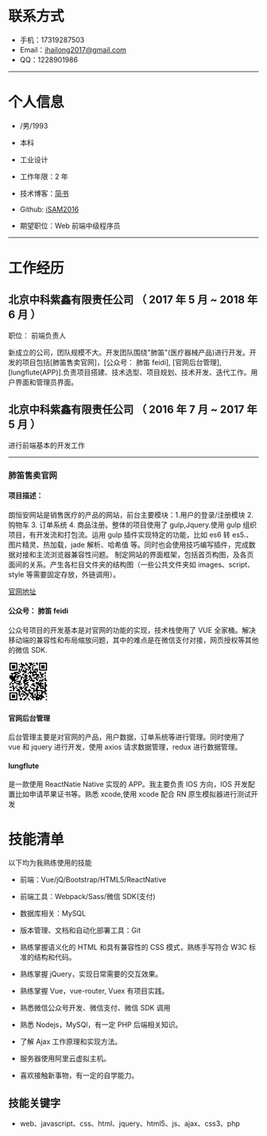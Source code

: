 # 联系方式

-   手机：17319287503
-   Email：ihailong2017@gmail.com
-   QQ：1228901986

---

# 个人信息

-   /男/1993
-   本科
-   工业设计
-   工作年限：2 年
-   技术博客：[简书](https://www.jianshu.com/u/90054b211055)
-   Github: [iSAM2016](https://github.com/iSAM2016/iSAM2016.github.io)

-   期望职位：Web 前端中级程序员

---

# 工作经历

## 北京中科紫鑫有限责任公司 （ 2017 年 5 月 ~ 2018 年 6 月 ）

职位： 前端负责人

新成立的公司，团队规模不大。开发团队围绕"肺笛"(医疗器械产品)进行开发。开发的项目包括[肺笛售卖官网]，[公众号： 肺笛 feidi], [官网后台管理],[lungflute(APP)].负责项目搭建、技术选型、项目规划、技术开发、迭代工作。用户界面和管理员界面。

## 北京中科紫鑫有限责任公司 （ 2016 年 7 月 ~ 2017 年 5 月 ）

进行前端基本的开发工作

---

### 肺笛售卖官网

#### 项目描述：

朗恒安网站是销售医疗的产品的网站，前台主要模块：1.用户的登录/注册模块 2. 购物车 3. 订单系统 4. 商品注册。整体的项目使用了 gulp,Jquery.使用 gulp 组织项目，有开发流和打包流。运用 gulp 插件实现特定的功能，比如 es6 转 es5.、图片精灵、热加载，jade 解析、哈希值 等。同时也会使用技巧编写插件，完成数据对接和主流浏览器兼容性问题。 制定网站的界面框架，包括首页构图，及各页面间的关系。产生各栏目文件夹的结构图（一些公共文件夹如 images、script、 style 等需要固定存放，外链调用）。

[官网地址](https://www.lunghealthbiotech.com/)

#### 公众号： 肺笛 feidi

公众号项目的开发基本是对官网的功能的实现，技术栈使用了 VUE 全家桶。解决移动端的兼容性和布局缩放问题，其中的难点是在微信支付对接，网页授权等其他的微信 SDK.

<img height=80 width=80 src="https://github.com/iSAM2016/iSAM2016.github.io/blob/master/static/img/1525875852.png">

#### 官网后台管理

后台管理主要是对官网的产品，用户数据，订单系统等进行管理。同时使用了 vue 和 jquery 进行开发，使用 axios 请求数据管理，redux 进行数据管理。

#### lungflute

是一款使用 ReactNatie Native 实现的 APP。我主要负责 IOS 方向，IOS 开发配置比如申请苹果证书等。熟悉 xcode,使用 xcode 配合 RN 原生模拟器进行测试开发

# 技能清单

以下均为我熟练使用的技能

-   前端：Vue/jQ/Bootstrap/HTML5/ReactNative
-   前端工具：Webpack/Sass/微信 SDK(支付)
-   数据库相关：MySQL
-   版本管理、文档和自动化部署工具：Git

-   熟练掌握语义化的 HTML 和具有兼容性的 CSS 模式，熟练手写符合 W3C 标准的结构和代码。
-   熟练掌握 jQuery，实现日常需要的交互效果。
-   熟练掌握 Vue，vue-router, Vuex 有项目实践。
-   熟悉微信公众号开发、微信支付、微信 SDK 调用
-   熟悉 Nodejs，MySQl，有一定 PHP 后端相关知识。
-   了解 Ajax 工作原理和实现方法。
-   服务器使用阿里云虚拟主机。
-   喜欢接触新事物，有一定的自学能力。

## 技能关键字

-   web、javascript、css、html、jquery、html5、js、ajax、css3、php
